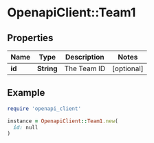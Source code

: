 # OpenapiClient::Team1

## Properties

| Name | Type | Description | Notes |
| ---- | ---- | ----------- | ----- |
| **id** | **String** | The Team ID | [optional] |

## Example

```ruby
require 'openapi_client'

instance = OpenapiClient::Team1.new(
  id: null
)
```

